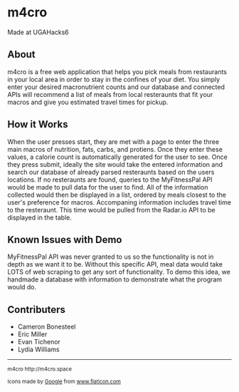 # m4cro

Made at UGAHacks6

## About

m4cro is a free web application that helps you pick meals from restaurants
in your local area in order to stay in the confines of your diet. You simply
enter your desired macronutrient counts and our database and connected APIs
will recommend a list of meals from local resteraunts that fit your macros
and give you estimated travel times for pickup.

## How it Works

When the user presses start, they are met with a page to enter the three main macros of nutrition,
fats, carbs, and protiens. Once they enter these values, a calorie count is automatically generated
for the user to see. Once they press submit, ideally the site would take the entered information and
search our database of already parsed resteraunts based on the users locations. If no resteraunts are
found, queries to the MyFitnessPal API would be made to pull data for the user to find. All of the
information collected would then be displayed in a list, ordered by meals closest to the user's
preference for macros. Accompaning information includes travel time to the resteraunt. This time
would be pulled from the Radar.io API to be displayed in the table.

## Known Issues with Demo
MyFitnessPal API was never granted to us so the functionality is not in depth as we want it to be.
Without this specific API, meal data would take LOTS of web scraping to get any sort of functionality.
To demo this idea, we handmade a database with information to demonstrate what the program would do.

## Contributers
* Cameron Bonesteel
* Eric Miller
* Evan Tichenor
* Lydia Williams

<hr/>

<small>
m4cro http://m4cro.space

Icons made by <a href="https://www.flaticon.com/authors/google" title="Google">Google</a> from <a href="https://www.flaticon.com/" title="Flaticon">www.flaticon.com</a>
</small>